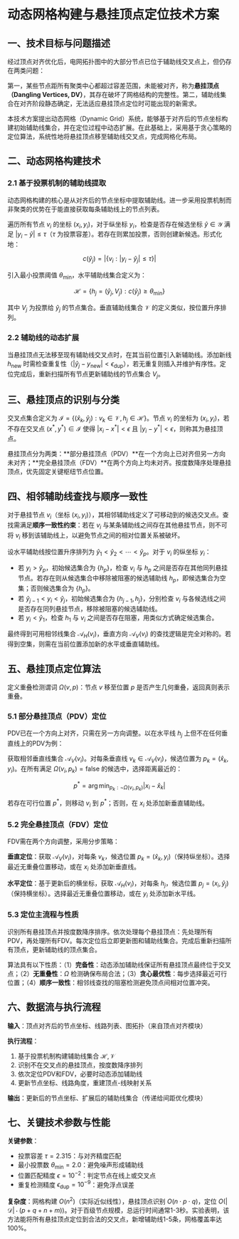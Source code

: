 # 动态网格构建与悬挂顶点定位技术方案

## 一、技术目标与问题描述

经过顶点对齐优化后，电网拓扑图中的大部分节点已位于辅助线交叉点上，但仍存在两类问题：

第一，某些节点距所有聚类中心都超过容差范围，未能被对齐，称为**悬挂顶点（Dangling Vertices, DV）**，其存在破坏了网格结构的完整性。第二，辅助线集合在对齐阶段静态确定，无法适应悬挂顶点定位时可能出现的新需求。

本技术方案提出动态网格（Dynamic Grid）系统，能够基于对齐后的节点坐标构建初始辅助线集合，并在定位过程中动态扩展。在此基础上，采用基于贪心策略的定位算法，系统性地将悬挂顶点移至辅助线交叉点，完成网格化布局。

## 二、动态网格构建技术

### 2.1 基于投票机制的辅助线提取

动态网格构建的核心是从对齐后的节点坐标中提取辅助线。进一步采用投票机制而非聚类的优势在于能直接获取每条辅助线上的节点列表。

遍历所有节点 $v_i$ 的坐标 $(x_i, y_i)$，对于纵坐标 $y_i$，检查是否存在候选坐标 $\hat{y} \in \mathcal{Y}$ 满足 $|y_i - \hat{y}| \leq \tau$（$\tau$ 为投票容差）。若存在则累加投票，否则创建新候选。形式化地：

$$
c(\hat{y}_j) = \left|\left\{ v_i : |y_i - \hat{y}_j| \leq \tau \right\}\right|
$$

引入最小投票阈值 $\theta_{\min}$，水平辅助线集合定义为：

$$\mathcal{H} = \left\{ h_j = (\hat{y}_j, V_j) : c(\hat{y}_j) \geq \theta_{\min} \right\}$$

其中 $V_j$ 为投票给 $\hat{y}_j$ 的节点集合。垂直辅助线集合 $\mathcal{V}$ 的定义类似，按位置升序排列。

### 2.2 辅助线的动态扩展

当悬挂顶点无法移至现有辅助线交叉点时，在其当前位置引入新辅助线。添加新线 $h_{\text{new}}$ 时需检查重复性（$|\hat{y}_j - y_{\text{new}}| < \epsilon_{\text{dup}}$），若无重复则插入并维护有序性。定位完成后，重新扫描所有节点更新辅助线的节点集合 $V_j$。

## 三、悬挂顶点的识别与分类

交叉点集合定义为 $\mathcal{I} = \{ (\hat{x}_k, \hat{y}_j) : v_k \in \mathcal{V}, h_j \in \mathcal{H} \}$。节点 $v_i$ 的坐标为 $(x_i, y_i)$，若不存在交叉点 $(x^*, y^*) \in \mathcal{I}$ 使得 $|x_i - x^*| < \epsilon$ 且 $|y_i - y^*| < \epsilon$，则称其为悬挂顶点。

悬挂顶点分为两类：**部分悬挂顶点（PDV）**在一个方向上已对齐但另一方向未对齐；**完全悬挂顶点（FDV）**在两个方向上均未对齐。按度数降序处理悬挂顶点，优先固定关键枢纽节点位置。

## 四、相邻辅助线查找与顺序一致性

对于悬挂节点 $v_i$（坐标 $(x_i, y_i)$），其相邻辅助线定义了可移动到的候选交叉点。查找需满足**顺序一致性约束**：若在 $v_i$ 与某条辅助线之间存在其他悬挂节点，则不可将 $v_i$ 移到该辅助线上，以避免节点之间的相对位置关系被破坏。

设水平辅助线按位置升序排列为 $\hat{y}_1 < \hat{y}_2 < \cdots < \hat{y}_p$。对于 $v_i$ 的纵坐标 $y_i$：

- 若 $y_i > \hat{y}_p$，初始候选集合为 $\{h_p\}$，检查 $v_i$ 与 $h_p$ 之间是否存在其他同列悬挂节点。若存在则从候选集合中移除被阻塞的候选辅助线 $h_p$，即候选集合为空集；否则候选集合为 $\{h_p\}$。
- 若 $\hat{y}_{j-1} < y_i < \hat{y}_j$，初始候选集合为 $\{h_{j-1}, h_j\}$，分别检查 $v_i$ 与各候选线之间是否存在同列悬挂节点，移除被阻塞的候选辅助线。
- 若 $y_i < \hat{y}_1$，检查 $h_1$ 与 $v_i$ 之间是否存在阻塞，用类似方式确定候选集合。

最终得到可用相邻线集合 $\mathcal{A}_H(v_i)$，垂直方向 $\mathcal{A}_V(v_i)$ 的查找逻辑是完全对称的。若得到空集，则需在当前位置添加新的水平或垂直辅助线。

## 五、悬挂顶点定位算法

定义重叠检测谓词 $\Omega(v, p)$：节点 $v$ 移至位置 $p$ 是否产生几何重叠，返回真则表示重叠。

### 5.1 部分悬挂顶点（PDV）定位

PDV已在一个方向上对齐，只需在另一方向调整。以在水平线 $h_j$ 上但不在任何垂直线上的PDV为例：

获取相邻垂直线集合 $\mathcal{A}_V(v_i)$。对每条垂直线 $v_k \in \mathcal{A}_V(v_i)$，候选位置为 $p_k = (\hat{x}_k, y_i)$。在所有满足 $\Omega(v_i, p_k) = \text{false}$ 的候选中，选择距离最近的：

$$p^* = \arg\min_{p_k : \neg\Omega(v_i, p_k)} |x_i - \hat{x}_k|$$

若存在可行位置 $p^*$，则移动 $v_i$ 到 $p^*$；否则，在 $x_i$ 处添加新垂直辅助线。

### 5.2 完全悬挂顶点（FDV）定位

FDV需在两个方向调整，采用分步策略：

**垂直定位**：获取 $\mathcal{A}_V(v_i)$，对每条 $v_k$，候选位置 $p_k = (\hat{x}_k, y_i)$（保持纵坐标）。选择最近无重叠位置移动，或在 $x_i$ 处添加新垂直线。

**水平定位**：基于更新后的横坐标，获取 $\mathcal{A}_H(v_i)$，对每条 $h_j$，候选位置 $p_j = (x_i, \hat{y}_j)$（保持横坐标）。选择最近无重叠位置移动，或在 $y_i$ 处添加新水平线。

### 5.3 定位主流程与性质

识别所有悬挂顶点并按度数降序排序。依次处理每个悬挂顶点：先处理所有PDV，再处理所有FDV。每次定位后立即更新图和辅助线集合。完成后重新扫描所有顶点，更新辅助线的顶点集合。

算法具有以下性质：（1）**完备性**：动态添加辅助线保证所有悬挂顶点最终位于交叉点；（2）**无重叠性**：$\Omega$ 检测确保布局合法；（3）**贪心最优性**：每步选择最近可行位置；（4）**顺序一致性**：相邻线查找的阻塞检测避免顶点间相对位置冲突。

## 六、数据流与执行流程

**输入**：顶点对齐后的节点坐标、线路列表、图拓扑（来自顶点对齐模块）

**执行流程**：
1. 基于投票机制构建辅助线集合 $\mathcal{H}, \mathcal{V}$
2. 识别不在交叉点的悬挂顶点，按度数降序排列
3. 依次定位PDV和FDV，必要时动态添加辅助线
4. 更新节点坐标、线路角度，重建顶点-线映射关系

**输出**：更新后的节点坐标、扩展后的辅助线集合（传递给间距优化模块）

## 七、关键技术参数与性能

**关键参数**：
- 投票容差 $\tau = 2.315$：与对齐精度匹配
- 最小投票数 $\theta_{\min} = 2.0$：避免噪声形成辅助线
- 位置匹配精度 $\epsilon = 10^{-2}$：判定节点在线上或交叉点
- 重复检测精度 $\epsilon_{\text{dup}} = 10^{-9}$：避免浮点误差

**复杂度**：网格构建 $O(n^2)$（实际近似线性），悬挂顶点识别 $O(n \cdot p \cdot q)$，定位 $O(|\mathcal{D}| \cdot (p+q+n+m))$。对于百级节点规模，总运行时间通常1-3秒。实验表明，该方法能将所有悬挂顶点定位到合法的交叉点，新增辅助线1-5条，网格覆盖率达100%。

